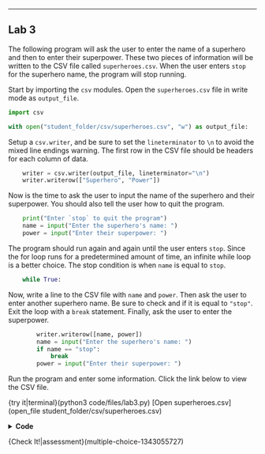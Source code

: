 ----------

## Lab 3

The following program will ask the user to enter the name of a superhero and then to enter their superpower. These two pieces of information will be written to the CSV file called `superheroes.csv`. When the user enters `stop` for the superhero name, the program will stop running.

Start by importing the `csv` modules. Open the `superheroes.csv` file in write mode as `output_file`.

```python
import csv

with open("student_folder/csv/superheroes.csv", "w") as output_file:
```

Setup a `csv.writer`, and be sure to set the `lineterminator` to `\n` to avoid the mixed line endings warning. The first row in the CSV file should be headers for each column of data.

```python
    writer = csv.writer(output_file, lineterminator="\n")
    writer.writerow(["Superhero", "Power"])
```

Now is the time to ask the user to input the name of the superhero and their superpower. You should also tell the user how to quit the program.

```python
    print("Enter `stop` to quit the program")
    name = input("Enter the superhero's name: ")
    power = input("Enter their superpower: ")
```

The program should run again and again until the user enters `stop`. Since the for loop runs for a predetermined amount of time, an infinite while loop is a better choice. The stop condition is when `name` is equal to `stop`.

```python
    while True:
```

Now, write a line to the CSV file with `name` and `power`. Then ask the user to enter another superhero name. Be sure to check and if it is equal to `"stop"`. Exit the loop with a `break` statement. Finally, ask the user to enter the superpower.

```python
        writer.writerow([name, power])
        name = input("Enter the superhero's name: ")
        if name == "stop":
            break
        power = input("Enter their superpower: ")
```

Run the program and enter some information. Click the link below to view the CSV file.

{try it|terminal}(python3 code/files/lab3.py)
[Open superheroes.csv](open_file student_folder/csv/superheroes.csv)

<details>
  <summary><strong>Code</strong></summary>
  
  ```python
  import csv

  with open("student_folder/csv/superheroes.csv", "w") as output_file:
      writer = csv.writer(output_file, lineterminator="\n")
      writer.writerow(["Superhero", "Power"])
      print("Enter `stop` to quit the program")
      name = input("Enter the superhero's name: ")
      power = input("Enter their superpower: ")
      while True:
          writer.writerow([name, power])
          name = input("Enter the superhero's name: ")
          if name == "stop":
              break
          power = input("Enter their superpower: ")
  ```
  
</details>

{Check It!|assessment}(multiple-choice-1343055727)
